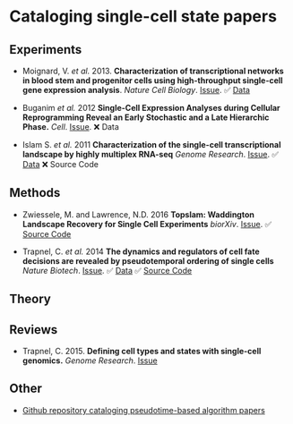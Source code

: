 # Cataloging single-cell state papers

## Experiments

* Moignard, V. _et al._ 2013. **Characterization of transcriptional networks in blood stem and
progenitor cells using high-throughput single-cell gene expression analysis**.
_Nature Cell Biology_. [Issue](https://github.com/gwaygenomics/cell_state_papers/issues/3).
:white_check_mark: [Data](https://www.ncbi.nlm.nih.gov/geo/query/acc.cgi?acc=GSE42518)

* Buganim _et al._ 2012 **Single-Cell Expression Analyses during Cellular Reprogramming
Reveal an Early Stochastic and a Late Hierarchic Phase.** _Cell_.
[Issue](https://github.com/gwaygenomics/cell_state_papers/issues/2). :x: Data

* Islam S. _et al._ 2011 **Characterization of the single-cell transcriptional landscape
by highly multiplex RNA-seq** _Genome Research_.
[Issue](https://github.com/gwaygenomics/cell_state_papers/issues/5). :white_check_mark:
[Data](https://www.ncbi.nlm.nih.gov/geo/query/acc.cgi?acc=GSE29087) :x: Source Code

## Methods

* Zwiessele, M. and Lawrence, N.D. 2016 **Topslam: Waddington Landscape Recovery for
Single Cell Experiments** _biorXiv_.
[Issue](https://github.com/gwaygenomics/cell_state_papers/issues/4). :white_check_mark:
[Source Code](https://github.com/mzwiessele/topslam)

* Trapnel, C. _et al._ 2014 **The dynamics and regulators of cell fate decisions are revealed
by pseudotemporal ordering of single cells** _Nature Biotech_.
[Issue](https://github.com/gwaygenomics/cell_state_papers/issues/6). :white_check_mark:
[Data](https://www.ncbi.nlm.nih.gov/geo/query/acc.cgi?acc=GSE52529) :white_check_mark:
[Source Code](http://cole-trapnell-lab.github.io/monocle-release/) 

## Theory

## Reviews

* Trapnel, C. 2015. **Defining cell types and states with single-cell genomics.** _Genome Research_.
[Issue](https://github.com/gwaygenomics/cell_state_papers/issues/1)

## Other

* [Github repository cataloging pseudotime-based algorithm
papers](https://github.com/agitter/single-cell-pseudotime)
